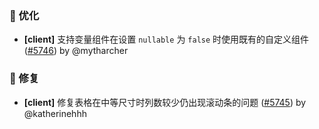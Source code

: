 ### 🚀 优化

- **[client]** 支持变量组件在设置 `nullable` 为 `false` 时使用既有的自定义组件 ([#5746](https://github.com/nocobase/nocobase/pull/5746)) by @mytharcher

### 🐛 修复

- **[client]** 修复表格在中等尺寸时列数较少仍出现滚动条的问题 ([#5745](https://github.com/nocobase/nocobase/pull/5745)) by @katherinehhh

